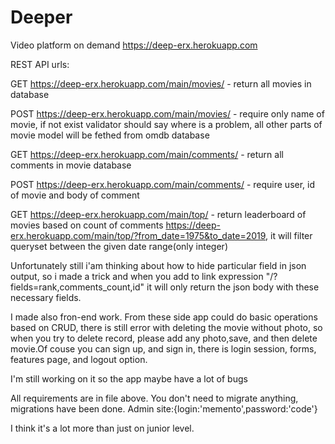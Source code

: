 # Deeper
Video platform on demand
https://deep-erx.herokuapp.com

REST API urls:


GET https://deep-erx.herokuapp.com/main/movies/ - return all movies in database


POST https://deep-erx.herokuapp.com/main/movies/ - require only name of movie, if not exist validator should say where is a problem, all other parts of movie model will be fethed from omdb database


GET https://deep-erx.herokuapp.com/main/comments/ - return all comments in movie database


POST https://deep-erx.herokuapp.com/main/comments/ - require user, id of movie and body of comment


GET https://deep-erx.herokuapp.com/main/top/ - return leaderboard of movies based on count of comments
https://deep-erx.herokuapp.com/main/top/?from_date=1975&to_date=2019, it will filter queryset between the given date range(only integer)


Unfortunately still i'am thinking about how to hide particular field in json output, so i made a trick and when you add to link expression "/?fields=rank,comments_count,id" it will only return the json body with these necessary fields.

I made also fron-end work. From these side app could do basic operations based on CRUD, there is still error with deleting the movie without photo, so when you try to delete record, please add any photo,save, and then delete movie.Of couse you can sign up, and sign in, there is login session, forms, features page, and logout option. 



I'm still working on it so the app maybe have a lot of bugs


All requirements are in file above. You don't need to migrate anything, migrations have been done.
Admin site:{login:'memento',password:'code'}


I think it's a lot more than just on junior level.


